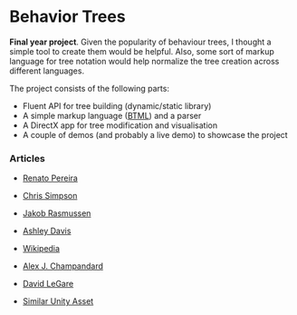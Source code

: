 # Behavior Trees

**Final year project**. Given the popularity of behaviour trees, I thought a simple tool to create them would be helpful. Also, some sort of markup language for tree notation would help normalize the tree creation across different languages.

The project consists of the following parts:
- Fluent API for tree building (dynamic/static library)
- A simple markup language ([BTML](https://github.com/JuanFerrer/behavior-trees/blob/master/BTML/README.md)) and a parser
- A DirectX app for tree modification and visualisation
- A couple of demos (and probably a live demo) to showcase the project

### Articles

- [Renato Pereira](http://blog.renatopp.com/2014/07/25/an-introduction-to-behavior-trees-part-1/)
- [Chris Simpson](https://www.gamasutra.com/blogs/ChrisSimpson/20140717/221339/Behavior_trees_for_AI_How_they_work.php)
- [Jakob Rasmussen](https://www.gamasutra.com/blogs/JakobRasmussen/20160427/271188/Are_Behavior_Trees_a_Thing_of_the_Past.php)
- [Ashley Davis](http://www.what-could-possibly-go-wrong.com/fluent-behavior-trees-for-ai-and-game-logic/)
- [Wikipedia](https://en.wikipedia.org/wiki/Behavior_tree_(artificial_intelligence,_robotics_and_control))
- [Alex J. Champandard](http://aigamedev.com/open/article/bt-overview/)
- [David LeGare](https://davidlegare.ghost.io/behavior-trees-1/)

- [Similar Unity Asset](https://assetstore.unity.com/packages/tools/visual-scripting/behavior-designer-behavior-trees-for-everyone-15277?aid=1100lGjj&utm_source=aff)
